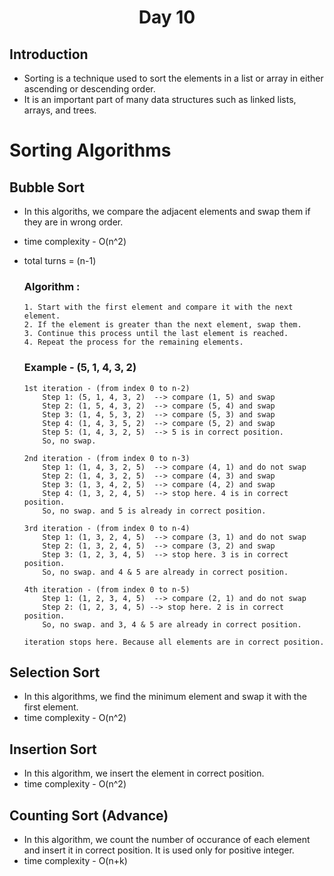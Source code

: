 <h1 align="center">Day 10</h1>

## Introduction

- Sorting is a technique used to sort the elements in a list or array in either ascending or descending order.
- It is an important part of many data structures such as linked lists, arrays, and trees.

# Sorting Algorithms

## Bubble Sort

- In this algoriths, we compare the adjacent elements and swap them if they are in wrong order.
- time complexity - O(n^2)
- total turns = (n-1)

  ### Algorithm :

  ```
  1. Start with the first element and compare it with the next element.
  2. If the element is greater than the next element, swap them.
  3. Continue this process until the last element is reached.
  4. Repeat the process for the remaining elements.
  ```

  ### Example - (5, 1, 4, 3, 2)

  ```
  1st iteration - (from index 0 to n-2)
      Step 1: (5, 1, 4, 3, 2)  --> compare (1, 5) and swap
      Step 2: (1, 5, 4, 3, 2)  --> compare (5, 4) and swap
      Step 3: (1, 4, 5, 3, 2)  --> compare (5, 3) and swap
      Step 4: (1, 4, 3, 5, 2)  --> compare (5, 2) and swap
      Step 5: (1, 4, 3, 2, 5)  --> 5 is in correct position.
      So, no swap.

  2nd iteration - (from index 0 to n-3)
      Step 1: (1, 4, 3, 2, 5)  --> compare (4, 1) and do not swap
      Step 2: (1, 4, 3, 2, 5)  --> compare (4, 3) and swap
      Step 3: (1, 3, 4, 2, 5)  --> compare (4, 2) and swap
      Step 4: (1, 3, 2, 4, 5)  --> stop here. 4 is in correct position.
      So, no swap. and 5 is already in correct position.

  3rd iteration - (from index 0 to n-4)
      Step 1: (1, 3, 2, 4, 5)  --> compare (3, 1) and do not swap
      Step 2: (1, 3, 2, 4, 5)  --> compare (3, 2) and swap
      Step 3: (1, 2, 3, 4, 5)  --> stop here. 3 is in correct position.
      So, no swap. and 4 & 5 are already in correct position.

  4th iteration - (from index 0 to n-5)
      Step 1: (1, 2, 3, 4, 5)  --> compare (2, 1) and do not swap
      Step 2: (1, 2, 3, 4, 5) --> stop here. 2 is in correct position.
      So, no swap. and 3, 4 & 5 are already in correct position.

  iteration stops here. Because all elements are in correct position.

  ```

## Selection Sort
- In this algorithms, we find the minimum element and swap it with the first element.
- time complexity - O(n^2)

## Insertion Sort
- In this algorithm, we insert the element in correct position.
- time complexity - O(n^2)

## Counting Sort (Advance)
- In this algorithm, we count the number of occurance of each element and insert it in correct position. It is used only for positive integer.
- time complexity - O(n+k)
